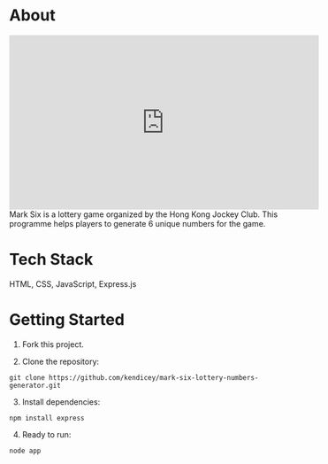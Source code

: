 # About

<iframe width="560" height="315" src="https://www.youtube.com/embed/Qi1NeSfEjD0" title="YouTube video player" frameborder="0" allow="accelerometer; autoplay; clipboard-write; encrypted-media; gyroscope; picture-in-picture; web-share" allowfullscreen></iframe>
Mark Six is a lottery game organized by the Hong Kong Jockey Club.
This programme helps players to generate 6 unique numbers for the game.

# Tech Stack

HTML, CSS, JavaScript, Express.js

# Getting Started

1. Fork this project.

2. Clone the repository:

```
git clone https://github.com/kendicey/mark-six-lottery-numbers-generator.git
```

3. Install dependencies:

```
npm install express
```

4. Ready to run:

```
node app
```
